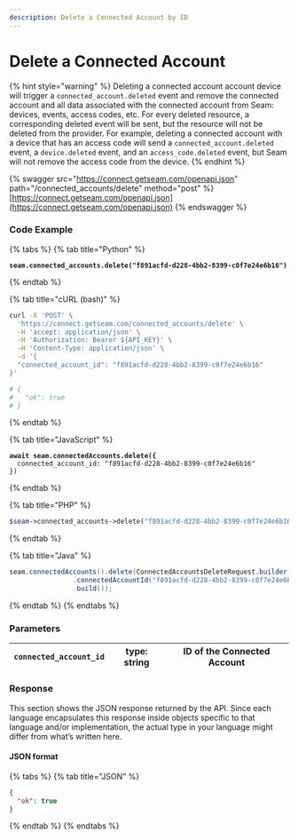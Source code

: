 ```yaml
---
description: Delete a Connected Account by ID
---
```


# Delete a Connected Account

{% hint style="warning" %}
Deleting a connected account account device will trigger a `connected_account.deleted` event and remove the connected account and all data associated with the connected account from Seam: devices, events, access codes, etc. For every deleted resource, a corresponding deleted event will be sent, but the resource will not be deleted from the provider.
For example, deleting a connected account with a device that has an access code will send a `connected_account.deleted` event, a `device.deleted` event, and an `access_code.deleted` event,
but Seam will not remove the access code from the device.
{% endhint %}

{% swagger src="https://connect.getseam.com/openapi.json" path="/connected_accounts/delete" method="post" %}
[https://connect.getseam.com/openapi.json](https://connect.getseam.com/openapi.json)
{% endswagger %}

### Code Example

{% tabs %}
{% tab title="Python" %}

<pre class="language-python"><code class="lang-python"><strong>seam.connected_accounts.delete("f891acfd-d228-4bb2-8399-c0f7e24e6b16")
</strong></code></pre>

{% endtab %}

{% tab title="cURL (bash)" %}

```bash
curl -X 'POST' \
  'https://connect.getseam.com/connected_accounts/delete' \
  -H 'accept: application/json' \
  -H 'Authorization: Bearer ${API_KEY}' \
  -H 'Content-Type: application/json' \
  -d '{
  "connected_account_id": "f891acfd-d228-4bb2-8399-c0f7e24e6b16"
}'

# {
#   "ok": true
# }
```

{% endtab %}

{% tab title="JavaScript" %}

<pre class="language-javascript"><code class="lang-javascript"><strong>await seam.connectedAccounts.delete({
</strong>  connected_account_id: "f891acfd-d228-4bb2-8399-c0f7e24e6b16"
})
</code></pre>

{% endtab %}

{% tab title="PHP" %}

```php
$seam->connected_accounts->delete("f891acfd-d228-4bb2-8399-c0f7e24e6b16");
```

{% endtab %}

{% tab title="Java" %}

```java
seam.connectedAccounts().delete(ConnectedAccountsDeleteRequest.builder()
                .connectedAccountId("f891acfd-d228-4bb2-8399-c0f7e24e6b16")
                .build());
```

{% endtab %}
{% endtabs %}

### Parameters

| `connected_account_id` | type: string | ID of the Connected Account |
| ---------------------- | ------------ | --------------------------- |

### Response

This section shows the JSON response returned by the API. Since each language encapsulates this response inside objects specific to that language and/or implementation, the actual type in your language might differ from what’s written here.

#### JSON format

{% tabs %}
{% tab title="JSON" %}

```json
{
  "ok": true
}
```

{% endtab %}
{% endtabs %}
